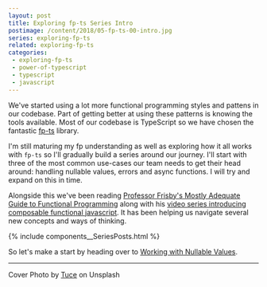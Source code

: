 ```yaml
---
layout: post
title: Exploring fp-ts Series Intro
postimage: /content/2018/05-fp-ts-00-intro.jpg
series: exploring-fp-ts
related: exploring-fp-ts
categories:
 - exploring-fp-ts
 - power-of-typescript
 - typescript
 - javascript
---
```


We've started using a lot more functional programming styles and pattens in our codebase. Part of getting better at using these patterns is knowing the tools available. Most of our codebase is TypeScript so we have chosen the fantastic [fp-ts](https://github.com/gcanti/fp-ts) library.

I'm still maturing my fp understanding as well as exploring how it all works with `fp-ts` so I'll gradually build a series around our journey. I'll start with three of the most common use-cases our team needs to get their head around: handling nullable values, errors and async functions. I will try and expand on this in time.

Alongside this we've been reading [Professor Frisby's Mostly Adequate Guide to Functional Programming](https://legacy.gitbook.com/book/mostly-adequate/mostly-adequate-guide/details) along with his [video series introducing composable functional javascript](https://egghead.io/courses/professor-frisby-introduces-composable-functional-javascript). It has been helping us navigate several new concepts and ways of thinking.

{% include components__SeriesPosts.html %}
    
So let's make a start by heading over to [Working with Nullable Values](/blog/2018/05/20/fp-ts-01-working-with-nullable-values).

---

Cover Photo by [Tuce](https://unsplash.com/@dsamps) on Unsplash
